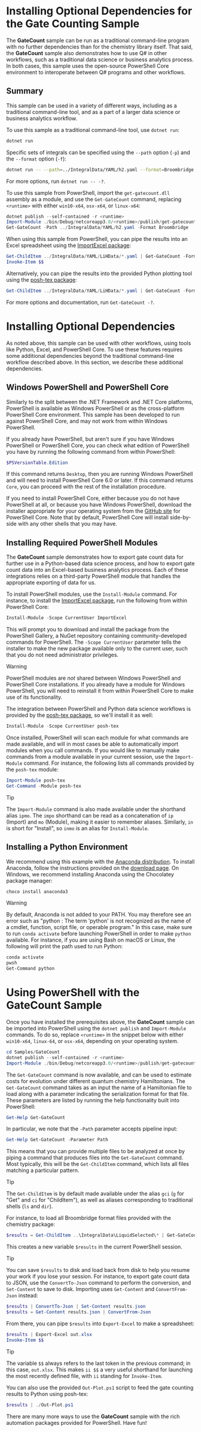 # Installing Optional Dependencies for the Gate Counting Sample #

The **GateCount** sample can be run as a traditional command-line program with no further dependencies than for the chemistry library itself.
That said, the **GateCount** sample also demonstrates how to use Q# in other workflows, such as a traditional data science or business analytics process.
In both cases, this sample uses the open-source PowerShell Core environment to interoperate between Q# programs and other workflows.

## Summary ##

This sample can be used in a variety of different ways, including as a traditional command-line tool, and as a part of a larger data science or business analytics workflow.

To use this sample as a traditional command-line tool, use `dotnet run`:

```bash
dotnet run
```

Specific sets of integrals can be specified using the `--path` option (`-p`) and the `--format` option (`-f`):

```bash
dotnet run -- --path=../IntegralData/YAML/h2.yaml --format=Broombridge
```

For more options, run `dotnet run -- -?`.

To use this sample from PowerShell, import the `get-gatecount.dll` assembly as a module, and use the `Get-GateCount` command, replacing `<runtime>` with either `win10-x64`, `osx-x64`, or `linux-x64`:
```powershell
dotnet publish --self-contained -r <runtime>
Import-Module ./bin/Debug/netcoreapp3.0/<runtime>/publish/get-gatecount.dll
Get-GateCount -Path ../IntegralData/YAML/h2.yaml -Format Broombridge
```

When using this sample from PowerShell, you can pipe the results into an Excel spreadsheet using the [ImportExcel package](https://github.com/dfinke/ImportExcel):
```powershell
Get-ChildItem ../IntegralData/YAML/LiHData/*.yaml | Get-GateCount -Format Broombridge | Export-Excel out.xlsx
Invoke-Item $$
```
Alternatively, you can pipe the results into the provided Python plotting tool using the [posh-tex package](https://www.cgranade.com/posh-tex/):
```powershell
Get-ChildItem ../IntegralData/YAML/LiHData/*.yaml | Get-GateCount -Format Broombridge | ./Out-Plot.ps1
```

For more options and documentation, run `Get-GateCount -?`.

# Installing Optional Dependencies #

As noted above, this sample can be used with other workflows, using tools like Python, Excel, and PowerShell Core.
To use these features requires some additional dependencies beyond the traditional command-line workflow described above.
In this section, we describe these additional dependencies.

## Windows PowerShell and PowerShell Core ##

Similarly to the split between the .NET Framework and .NET Core platforms, PowerShell is available as Windows PowerShell or as the cross-platform PowerShell Core environment.
This sample has been developed to run against PowerShell Core, and may not work from within Windows PowerShell.

If you already have PowerShell, but aren't sure if you have Windows PowerShell or PowerShell Core, you can check what edition of PowerShell you have by running the following command from within PowerShell:

```PowerShell
$PSVersionTable.Edition
```

If this command returns `Desktop`, then you are running Windows PowerShell and will need to install PowerShell Core 6.0 or later.
If this command returns `Core`, you can proceed with the rest of the installation procedure.

If you need to install PowerShell Core, either because you do not have PowerShell at all, or because you have Windows PowerShell, download the installer appropriate for your operating system from the [GitHub site](https://github.com/PowerShell/PowerShell#get-powershell) for PowerShell Core.
Note that by default, PowerShell Core will install side-by-side with any other shells that you may have.

## Installing Required PowerShell Modules ##

The **GateCount** sample demonstrates how to export gate count data for further use in a Python-based data science process, and how to export gate count data into an Excel-based business analytics process.
Each of these integrations relies on a third-party PowerShell module that handles the appropriate exporting of data for us.

To install PowerShell modules, use the `Install-Module` command.
For instance, to install the [ImportExcel package](https://github.com/dfinke/ImportExcel), run the following from within PowerShell Core:

```PowerShell
Install-Module -Scope CurrentUser ImportExcel
```

This will prompt you to download and install the package from the PowerShell Gallery, a NuGet repository containing community-developed commands for PowerShell.
The `-Scope CurrentUser` parameter tells the installer to make the new package available only to the current user, such that you do not need administrator privileges.

> [!WARNING]
> PowerShell modules are *not* shared between Windows PowerShell and PowerShell Core installations.
> If you already have a module for Windows PowerShell, you will need to reinstall it from within PowerShell Core to make use of its functionality.

The integration between PowerShell and Python data science workflows is provided by the [posh-tex package](http://www.cgranade.com/posh-tex), so we'll install it as well:

```PowerShell
Install-Module -Scope CurrentUser posh-tex
```

Once installed, PowerShell will scan each module for what commands are made available, and will in most cases be able to automatically import modules when you call commands.
If you would like to manually make commands from a module available in your current session, use the `Import-Module` command.
For instance, the following lists all commands provided by the `posh-tex` module:

```PowerShell
Import-Module posh-tex
Get-Command -Module posh-tex
```

> [!TIP]
> The `Import-Module` command is also made available under the shorthand alias `ipmo`.
> The `impo` shorthand can be read as a concatenation of `ip` (Import) and `mo` (Module), making it easier to remember aliases.
> Similarly, `in` is short for "Install", so `inmo` is an alias for `Install-Module`.

## Installing a Python Environment ##

We recommend using this example with the [Anaconda distribution](https://www.anaconda.com/).
To install Anaconda, follow the instructions provided on the [download page](https://www.anaconda.com/download/).
On Windows, we recommend installing Anaconda using the Chocolatey package manager:

```PowerShell
choco install anaconda3
```

> [!WARNING]
> By default, Anaconda is not added to your PATH.
> You may therefore see an error such as "python : The term 'python' is not recognized as the name of a cmdlet, function, script file, or operable program."
> In this case, make sure to run `conda activate` before launching PowerShell in order to make `python` available.
> For instance, if you are using Bash on macOS or Linux, the following will print the path used to run Python:
> ```bash
> conda activate
> pwsh
> Get-Command python
> ```

# Using PowerShell with the **GateCount** Sample #

Once you have installed the prerequisites above, the **GateCount** sample can be imported into PowerShell using the `dotnet publish` and `Import-Module` commands.
To do so, replace `<runtime>` in the snippet below with either `win10-x64`, `linux-64`, or `osx-x64`, depending on your operating system.

```PowerShell
cd Samples/GateCount
dotnet publish --self-contained -r <runtime>
Import-Module ./bin/Debug/netcoreapp3.0/<runtime>/publish/get-gatecount.dll
```

The `Get-GateCount` command is now available, and can be used to estimate costs for evolution under different quantum chemistry Hamiltonians.
The `Get-GateCount` command takes as an input the name of a Hamiltonian file to load along with a parameter indicating the serialization format for that file.
These parameters are listed by running the help functionality built into PowerShell:

```PowerShell
Get-Help Get-GateCount
```

In particular, we note that the `-Path` parameter accepts pipeline input:

```PowerShell
Get-Help Get-GateCount -Parameter Path
```

This means that you can provide multiple files to be analyzed at once by piping a command that produces files into the `Get-GateCount` command.
Most typically, this will be the `Get-ChildItem` command, which lists all files matching a particular pattern.

> [!TIP]
> The `Get-ChildItem` is by default made available under the alias `gci` (`g` for "Get" and `ci` for "ChildItem"), as well as aliases corresponding to traditional shells (`ls` and `dir`).

For instance, to load all Broombridge format files provided with the chemistry package:

```PowerShell
$results = Get-ChildItem ..\IntegralData\LiquidSelected\* | Get-GateCount -Format Liquid
```

This creates a new variable `$results` in the current PowerShell session.

> [!TIP]
> You can save `$results` to disk and load back from disk to help you resume your work if you lose your session.
> For instance, to export gate count data to JSON, use the `ConvertTo-Json` command to perform the conversion, and `Set-Content` to save to disk.
> Importing uses `Get-Content` and `ConvertFrom-Json` instead:
> ```PowerShell
> $results | ConvertTo-Json | Set-Content results.json
> $results = Get-Content results.json | ConvertFrom-Json
> ```

From there, you can pipe `$results` into `Export-Excel` to make a spreadsheet:

```PowerShell
$results | Export-Excel out.xlsx
Invoke-Item $$
```

> [!TIP]
> The variable `$$` always refers to the last token in the previous command; in this case, `out.xlsx`.
> This makes `ii $$` a very useful shorthand for launching the most recently defined file, with `ii` standing for `Invoke-Item`.

You can also use the provided `Out-Plot.ps1` script to feed the gate counting results to Python using posh-tex:

```PowerShell
$results | ./Out-Plot.ps1
```

There are many more ways to use the **GateCount** sample with the rich automation packages provided for PowerShell.
Have fun!
